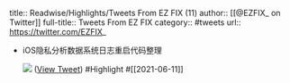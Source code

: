 title:: Readwise/Highlights/Tweets From EZ FIX (11)
author:: [[@EZFIX_ on Twitter]]
full-title:: Tweets From EZ FIX
category:: #tweets
url:: https://twitter.com/EZFIX_

- iOS隐私分析数据系统日志重启代码整理 
  
  ![](https://pbs.twimg.com/media/E3fSCAWVgAA8dFH.jpg) ([View Tweet](https://twitter.com/EZFIX_/status/1402820748369039367)) #Highlight #[[2021-06-11]]